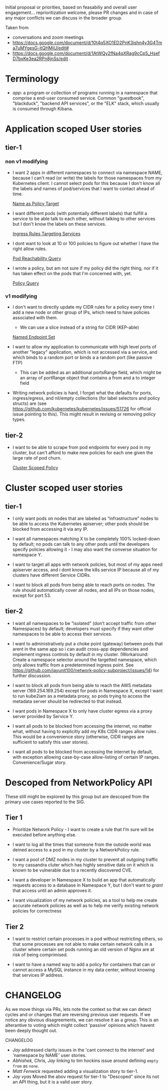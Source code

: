 Initial proposal or priorities, based on feasabiliy and overall user engagement... reprioritization welcome, please PR changes and in case of any major conflicts we can discuss in the broader group.  

Taken from 
- conversations and zoom meetings
- https://docs.google.com/document/d/10t4q5XO1ED2PnK3ishn4y3G4Tma7uMYgesG-itQHMiU/edit# 
- https://docs.google.com/document/d/1AtWQy2fNa4qXRag9cCp5_HsefD7bxKe3ea2RPn8jnSs/edit . 

# Terminology

- *app*: a program or collection of programs running in a namespace that comprise a end-user consumed service.  Common "guestbook", "blackduck", "backend API services", or the "ELK" stack, which usually is consumed through Kibana.

# Application scoped User stories

## tier-1

### non v1 modifying
- I want 2 apps in different namespaces to connect via namespace NAME, because I
  can't read (or write) the labels for those namespaces from my Kubernetes
  client.   I cannot select pods for this because I don't know all the labels
  and names of pod/services that I want to contact ahead of time.
  
  [Name as Policy Target](stories/name_as_policy_target.md)

- I want different pods (with potentially different labels) that fulfill a service to be able talk to each other, without talking to other services but I don't know the labels on these services.
  
  [Ingress Rules Targeting Services](stories/ingress_rules_targeting_services.md)

- I dont want to look at 10 or 100 policies to figure out whether I have the right allow rules.

  [Pod Reachability Query](stories/pod_reachability_query.md)

- I wrote a policy, but am not sure if my policy did the right thing, nor if it has taken effect on the pods that I'm concerned with, yet.

  [Policy Query](stories/policy_query.md)

### v1 modifying

- I don't want to directly update my CIDR rules for a policy every time I add a new node or other group of IPs, which need to have policies associated with them.
  - We can use a slice instead of a string for CIDR (KEP-able)

  [Named Endpoint Set](stories/named_endpoint_set.md)

- I want to allow my application to communicate with high level ports of another "legacy" application, which is not accessed via a service, and which binds to a random port or binds a a random port (like passive FTP)
  - This can be added as an additional portsRange field, which might be an array of portRange object that contains a from and a to integer field

- Writing network policies is hard, I forget what the defaults for ports, ingress/egress, and nil/empty collections (for label selectors and policy structs) are (see https://github.com/kubernetes/kubernetes/issues/51726 for official issue pointing to this).  This might result in revising or removing policy types.

## tier-2

- I want to be able to scrape from pod endpoints for every pod in my cluster, but can't afford to make new policies for each one given the large rate of pod churn.

  [Cluster Scoped Policy](stories/cluster_scoped_policy.md)

# Cluster scoped user stories

## tier-1

- I only want pods on nodes that are labeled as “infrastructure” nodes to be able to access the Kubernetes apiserver; 
other pods should be blocked from accessing it via any IP.

- I want all namespaces matching X to be completely 100% locked-down by default; no pods can talk to any other pods until the developers specify policies allowing it - I may also want the converse situation for namespace Y.

- I want to target all apps with network policies, but most of my apps need apiserver access, and i dont know the k8s service IP because all of my clusters have different Service CIDRs.

- I want to block all pods from being able to reach ports on nodes. The rule should automatically cover all nodes, and all IPs on those nodes, except for port 53.

## tier-2

- I want all namespaces to be “isolated” (don’t accept traffic from other Namespaces) by default; developers must specify if they want other namespaces to be able to access their services.

- I want to administratively put a choke point (gateway) between pods that arent in the same app so i can audit cross-app dependencies and implement ingress controls by default in my cluster.  (Workaround: Create a namespace selector around the targetted namespace, which only allows traffic from a predetermined ingress point.  See https://github.com/jayunit100/network-policy-subproject/issues/14) for further discussion. 

- I want to block all pods from being able to reach the AWS metadata server (169.254.169.254)
except for pods in Namespace X, except I want to run kube2iam as a metadata proxy, so pods trying to access the metadata server should be redirected to that instead.

- I want pods in Namespace X to only have cluster egress via a proxy server provided by Service Y.

- I want all pods to be blocked from accessing the internet, no matter what, without having to explicitly add my K8s CIDR ranges allow rules .  This would be a convenience story (otherwise, CIDR ranges are sufficient to satisfy this user stories). 

- I want all pods to be blocked from accessing the internet by default, with exception allowing case-by-case allow-listing of certain IP ranges.  Convenience/Sugar story.

# Descoped from NetworkPolicy API

These still might be explored by this group but are descoped from the primary use cases reported to the SIG.

## Tier 1

- Prioritize Network Policy - I want to create a rule that I’m sure will be executed before anything else.

- I want to log all the times that someone from the outside world was deined access to a pod in my cluster by a NetworkPolicy rule.

- I want a pool of DMZ nodes in my cluster to prevent all outgoing traffic to my cassandra cluter which has highly sensitive data on it which is known to be vulnerable due to a recently discovered CVE.

- I want a developer in Namespace X to build an app that automatically requests access to a database in Namespace Y, but I don't want to *grant* that access until an admin approves it.

- I want visualization of my network policies, as a tool to help me create accurate network policies as well as to help me verify existing network policies for correctness

## Tier 2

- I want to restrict certain processes in a pod without restricting others, so that  some processes are not able to make certain network calls in a cluster where certain set pods running an old version of Nginx are at risk of being comprimised.

- I want to have a named way to add a policy for containers that can or cannot access a MySQL instance in my data center, without knowing that services IP address.


# CHANGELOG

As we move things via PRs, lets note the context so that we can detect cycles and or changes that are reversing previous user requests.  If we notice any obvious disagreements, we can resolve it as a group.  This is an alterantive to voting which might collect 'passive' opinions which havent been deeply thought out.

CHANGELOG
- *Jay* addressed clarity issues in the 'cant connect to the internet' and 'namespace by NAME' user stories.  
- *Abhishek, Chris, Jay* linking to tim hockins issue around defining `empty from` as `none`.
- *Matt Fenwick* requested adding a visualization story to tier-1.
- *Jay vyas* Moved the abov request for tier-1 to "Descoped" since its not an API thing, but it is a valid user story. 
